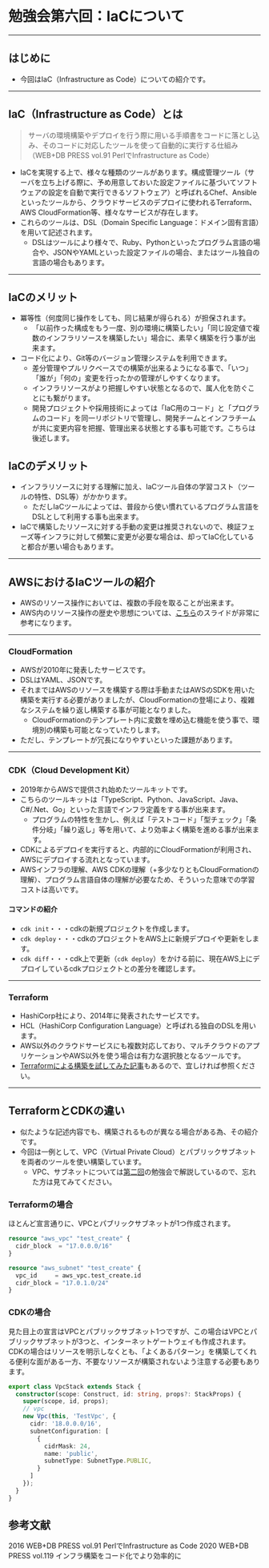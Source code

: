 # 勉強会第六回：IaCについて

---

## はじめに

- 今回はIaC（Infrastructure as Code）についての紹介です。

---

## IaC（Infrastructure as Code）とは

>サーバの環境構築やデプロイを行う際に用いる手順書をコードに落とし込み、そのコードに対応したツールを使って自動的に実行する仕組み
（WEB+DB PRESS vol.91 PerlでInfrastructure as Code）

- IaCを実現する上で、様々な種類のツールがあります。構成管理ツール（サーバを立ち上げる際に、予め用意しておいた設定ファイルに基づいてソフトウェアの設定を自動で実行できるソフトウェア）と呼ばれるChef、Ansibleといったツールから、クラウドサービスのデプロイに使われるTerraform、AWS CloudFormation等、様々なサービスが存在します。
- これらのツールは、DSL（Domain Specific Language：ドメイン固有言語）を用いて記述されます。
  - DSLはツールにより様々で、Ruby、Pythonといったプログラム言語の場合や、JSONやYAMLといった設定ファイルの場合、またはツール独自の言語の場合もあります。

---

## IaCのメリット

- 冪等性（何度同じ操作をしても、同じ結果が得られる）が担保されます。
  - 「以前作った構成をもう一度、別の環境に構築したい」「同じ設定値で複数のインフラリソースを構築したい」場合に、素早く構築を行う事が出来ます。
- コード化により、Git等のバージョン管理システムを利用できます。
  - 差分管理やプルリクベースでの構築が出来るようになる事で、「いつ」「誰が」「何の」変更を行ったかの管理がしやすくなります。
  - インフラリソースがより把握しやすい状態となるので、属人化を防ぐことにも繋がります。
  - 開発プロジェクトや採用技術によっては「IaC用のコード」と「プログラムのコード」を同一リポジトリで管理し、開発チームとインフラチームが共に変更内容を把握、管理出来る状態とする事も可能です。こちらは後述します。

## IaCのデメリット

- インフラリソースに対する理解に加え、IaCツール自体の学習コスト（ツールの特性、DSL等）がかかります。
  - ただしIaCツールによっては、普段から使い慣れているプログラム言語をDSLとして利用する事も出来ます。
- IaCで構築したリソースに対する手動の変更は推奨されないので、検証フェーズ等インフラに対して頻繁に変更が必要な場合は、却ってIaC化していると都合が悪い場合もあります。

---

## AWSにおけるIaCツールの紹介

- AWSのリソース操作においては、複数の手段を取ることが出来ます。
- AWS内のリソース操作の歴史や思想については、[こちら](https://speakerdeck.com/tomoki10/learn-aws-through-aws-cdk)のスライドが非常に参考になります。

---

### CloudFormation

- AWSが2010年に発表したサービスです。
- DSLはYAML、JSONです。
- それまではAWSのリソースを構築する際は手動またはAWSのSDKを用いた構築を実行する必要がありましたが、CloudFormationの登場により、複雑なシステムを繰り返し構築する事が可能となりました。
  - CloudFormationのテンプレート内に変数を埋め込む機能を使う事で、環境別の構築も可能となっていたりします。
- ただし、テンプレートが冗長になりやすいといった課題があります。

---

### CDK（Cloud Development Kit）

- 2019年からAWSで提供され始めたツールキットです。
- こちらのツールキットは「TypeScript、Python、JavaScript、Java、C#/.Net、Go」といった言語でインフラ定義をする事が出来ます。
  - プログラムの特性を生かし、例えば「テストコード」「型チェック」「条件分岐」「繰り返し」等を用いて、より効率よく構築を進める事が出来ます。
- CDKによるデプロイを実行すると、内部的にCloudFormationが利用され、AWSにデプロイする流れとなっています。
- AWSインフラの理解、AWS CDKの理解（+多少なりともCloudFormationの理解）、プログラム言語自体の理解が必要なため、そういった意味での学習コストは高いです。

#### コマンドの紹介

- `cdk init`・・・cdkの新規プロジェクトを作成します。
- `cdk deploy`・・・cdkのプロジェクトをAWS上に新規デプロイや更新をします。
- `cdk diff`・・・cdk上で更新（`cdk deploy`）をかける前に、現在AWS上にデプロイしているcdkプロジェクトとの差分を確認します。

---

### Terraform

- HashiCorp社により、2014年に発表されたサービスです。
- HCL（HashiCorp Configuration Language）と呼ばれる独自のDSLを用います。
- AWS以外のクラウドサービスにも複数対応しており、マルチクラウドのアプリケーションやAWS以外を使う場合は有力な選択肢となるツールです。
- [Terraformによる構築を試してみた記事](https://yoyoyo-pg.hatenablog.jp/entry/2023/06/08/225656)もあるので、宜しければ参照ください。

---

## TerraformとCDKの違い

- 似たような記述内容でも、構築されるものが異なる場合がある為、その紹介です。
- 今回は一例として、VPC（Virtual Private Cloud）とパブリックサブネットを両者のツールを使い構築しています。
  - VPC、サブネットについては[第二回](../002/slide.md)の勉強会で解説しているので、忘れた方は見てみてください。

### Terraformの場合

ほとんど宣言通りに、VPCとパブリックサブネットが1つ作成されます。

```tf:vpc.tf
resource "aws_vpc" "test_create" {
  cidr_block  = "17.0.0.0/16"
}

resource "aws_subnet" "test_create" {
  vpc_id     = aws_vpc.test_create.id
  cidr_block = "17.0.1.0/24"
}
```

### CDKの場合

見た目上の宣言はVPCとパブリックサブネット1つですが、この場合はVPCとパブリックサブネットが3つと、インターネットゲートウェイも作成されます。
CDKの場合はリソースを明示しなくとも、「よくあるパターン」を構築してくれる便利な面がある一方、不要なリソースが構築されないよう注意する必要もあります。

```typescript:vpc.ts
export class VpcStack extends Stack {
  constructor(scope: Construct, id: string, props?: StackProps) {
    super(scope, id, props);
    // vpc
    new Vpc(this, 'TestVpc', {
      cidr: '18.0.0.0/16',
      subnetConfiguration: [
        {
          cidrMask: 24,
          name: 'public',
          subnetType: SubnetType.PUBLIC,
        }
      ]
    });
  }
}
```

## 参考文献

2016 WEB+DB PRESS vol.91 PerlでInfrastructure as Code
2020 WEB+DB PRESS vol.119 インフラ構築をコード化でより効率的に
